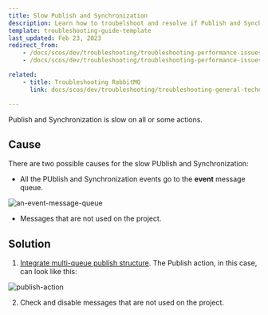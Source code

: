 ```yaml
---
title: Slow Publish and Synchronization
description: Learn how to troubelshoot and resolve if Publish and Synchronization is slow on all or some actions for your Spryker projects.
template: troubleshooting-guide-template
last_updated: Feb 23, 2023
redirect_from:
    - /docs/scos/dev/troubleshooting/troubleshooting-performance-issues/slow-p-and-s.html
    - /docs/scos/dev/troubleshooting/troubleshooting-performance-issues/slow-publish-and-synchronization.html

related:
    - title: Troubleshooting RabbitMQ
      link: docs/scos/dev/troubleshooting/troubleshooting-general-technical-issues/troubleshooting-rabbitmq/troubleshooting-rabbitmq.html

---
```


Publish and Synchronization is slow on all or some actions.

## Cause

There are two possible causes for the slow PUblish and Synchronization:

- All the PUblish and Synchronization events go to the **event** message queue.

![an-event-message-queue](https://spryker.s3.eu-central-1.amazonaws.com/docs/scos/dev/troubleshooting/troubleshooting-performance-issues/slow-p-and-s/an-event-message-queue.png)

- Messages that are not used on the project.

## Solution

1. [Integrate multi-queue publish structure](/docs/dg/dev/integrate-and-configure/integrate-multi-queue-publish-structure.html).
The Publish action, in this case, can look like this:

![publish-action](https://spryker.s3.eu-central-1.amazonaws.com/docs/scos/dev/troubleshooting/troubleshooting-performance-issues/slow-p-and-s/publish-action.png)

2. Check and disable messages that are not used on the project.
